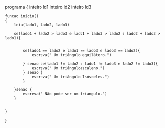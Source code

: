 programa
{
	inteiro ld1
	inteiro ld2
	inteiro ld3
	
	funcao inicio()
	{
		leia(lado1, lado2, lado3)

		se(lado1 + lado2 > lado3 e lado1 + lado3 > lado2 e lado2 + lado3 > lado1){

						
			se(lado1 == lado2 e lado1 == lado3 e lado3 == lado2){
				escreva(" Um triângulo equilátero.")
			
			} senao se(lado1 != lado2 e lado1 != lado3 e lado2 != lado3){
				escreva(" Um triânguloescaleno.")
			} senao {
				escreva(" Um triângulo Isósceles.")
			}
			
		}senao {
			escreva(" Não pode ser um triangulo.")
		}

		
	}
}

